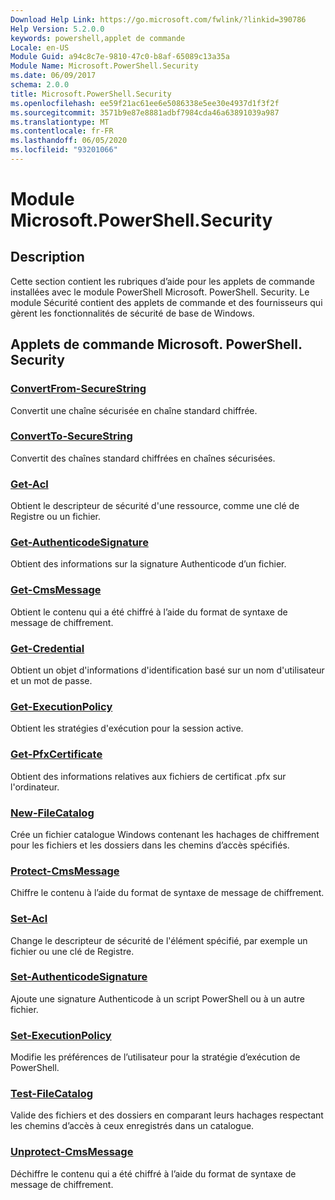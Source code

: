 ```yaml
---
Download Help Link: https://go.microsoft.com/fwlink/?linkid=390786
Help Version: 5.2.0.0
keywords: powershell,applet de commande
Locale: en-US
Module Guid: a94c8c7e-9810-47c0-b8af-65089c13a35a
Module Name: Microsoft.PowerShell.Security
ms.date: 06/09/2017
schema: 2.0.0
title: Microsoft.PowerShell.Security
ms.openlocfilehash: ee59f21ac61ee6e5086338e5ee30e4937d1f3f2f
ms.sourcegitcommit: 3571b9e87e8881adbf7984cda46a63891039a987
ms.translationtype: MT
ms.contentlocale: fr-FR
ms.lasthandoff: 06/05/2020
ms.locfileid: "93201066"
---
```

# Module Microsoft.PowerShell.Security

## Description

Cette section contient les rubriques d’aide pour les applets de commande installées avec le module PowerShell Microsoft. PowerShell. Security. Le module Sécurité contient des applets de commande et des fournisseurs qui gèrent les fonctionnalités de sécurité de base de Windows.

## Applets de commande Microsoft. PowerShell. Security

### [ConvertFrom-SecureString](ConvertFrom-SecureString.md)
Convertit une chaîne sécurisée en chaîne standard chiffrée.

### [ConvertTo-SecureString](ConvertTo-SecureString.md)
Convertit des chaînes standard chiffrées en chaînes sécurisées.

### [Get-Acl](Get-Acl.md)
Obtient le descripteur de sécurité d'une ressource, comme une clé de Registre ou un fichier.

### [Get-AuthenticodeSignature](Get-AuthenticodeSignature.md)
Obtient des informations sur la signature Authenticode d’un fichier.

### [Get-CmsMessage](Get-CmsMessage.md)
Obtient le contenu qui a été chiffré à l’aide du format de syntaxe de message de chiffrement.

### [Get-Credential](Get-Credential.md)
Obtient un objet d'informations d'identification basé sur un nom d'utilisateur et un mot de passe.

### [Get-ExecutionPolicy](Get-ExecutionPolicy.md)
Obtient les stratégies d'exécution pour la session active.

### [Get-PfxCertificate](Get-PfxCertificate.md)
Obtient des informations relatives aux fichiers de certificat .pfx sur l'ordinateur.

### [New-FileCatalog](New-FileCatalog.md)
Crée un fichier catalogue Windows contenant les hachages de chiffrement pour les fichiers et les dossiers dans les chemins d’accès spécifiés.

### [Protect-CmsMessage](Protect-CmsMessage.md)
Chiffre le contenu à l’aide du format de syntaxe de message de chiffrement.

### [Set-Acl](Set-Acl.md)
Change le descripteur de sécurité de l'élément spécifié, par exemple un fichier ou une clé de Registre.

### [Set-AuthenticodeSignature](Set-AuthenticodeSignature.md)
Ajoute une signature Authenticode à un script PowerShell ou à un autre fichier.

### [Set-ExecutionPolicy](Set-ExecutionPolicy.md)
Modifie les préférences de l’utilisateur pour la stratégie d’exécution de PowerShell.

### [Test-FileCatalog](Test-FileCatalog.md)
Valide des fichiers et des dossiers en comparant leurs hachages respectant les chemins d’accès à ceux enregistrés dans un catalogue.

### [Unprotect-CmsMessage](Unprotect-CmsMessage.md)
Déchiffre le contenu qui a été chiffré à l’aide du format de syntaxe de message de chiffrement.
